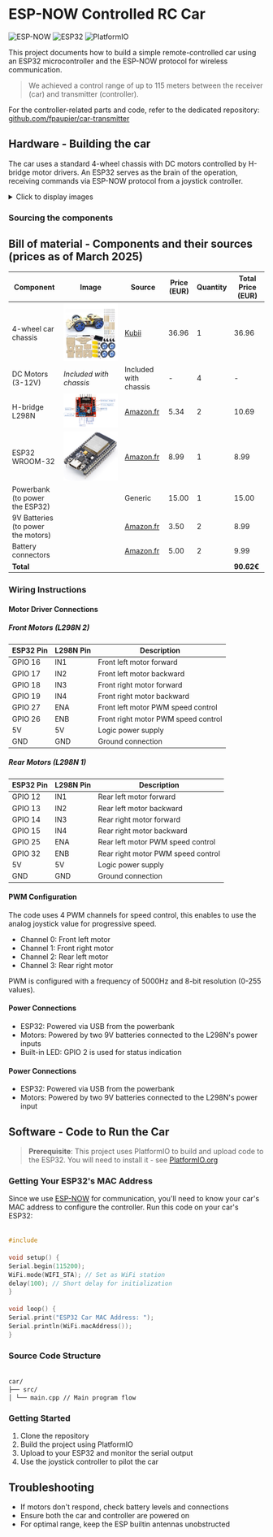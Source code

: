 # ESP-NOW Controlled RC Car

![ESP-NOW](https://img.shields.io/badge/Protocol-ESP--NOW-brightgreen)
![ESP32](https://img.shields.io/badge/Board-ESP32-blue)
![PlatformIO](https://img.shields.io/badge/Framework-PlatformIO-orange)

This project documents how to build a simple remote-controlled car using an ESP32 microcontroller and the ESP-NOW
protocol for wireless communication.

> We achieved a control range of up to 115 meters between the receiver (car) and transmitter (controller).

For the controller-related parts and code, refer to the dedicated
repository: [github.com/fpaupier/car-transmitter](https://github.com/fpaupier/car-transmitter)

## Hardware - Building the car

The car uses a standard 4-wheel chassis with DC motors controlled by H-bridge motor drivers. An ESP32 serves as the
brain of the operation, receiving commands via ESP-NOW protocol from a joystick controller.

<details closed>

<summary>Click to display images</summary>

![car](doc/car-v1.png)
![control](doc/browser%20control.jpeg)

</details>

### Sourcing the components

## Bill of material - Components and their sources (prices as of March 2025)


| Component                          | Image                             | Source                                                                                                                         | Price (EUR) | Quantity | Total Price (EUR) |
|------------------------------------|-----------------------------------|--------------------------------------------------------------------------------------------------------------------------------|-------------|----------|-------------------|
| 4-wheel car chassis                | ![chassis](./doc/car-chassis.png) | [Kubii](https://www.kubii.com/en/robots-extensions/3773-car-chassis-robot-kit-for-raspberry-pi-and-arduino-3272496312517.html) | 36.96       | 1        | 36.96             |
| DC Motors (3-12V)                  | *Included with chassis*           | Included with chassis                                                                                                          | -           | 4        | -                 |
| H-bridge L298N                     | ![L298N](./doc/motor-driver.png)  | [Amazon.fr](https://amzn.eu/d/dbmBLjt)                                                                                         | 5.34        | 2        | 10.69             |
| ESP32 WROOM-32                     | ![ESP32](./doc/esp32.jpg)         | [Amazon.fr](https://amzn.eu/d/a1N37u4)                                                                                         | 8.99        | 1        | 8.99              |
| Powerbank (to power the ESP32)     |                                   | Generic                                                                                                                        | 15.00       | 1        | 15.00             |
| 9V Batteries (to power the motors) |                                   | [Amazon.fr](https://amzn.eu/d/emOUOg1)                                                                                         | 3.50        | 2        | 8.99              |
| Battery connectors                 |                                   | [Amazon.fr](https://amzn.eu/d/2nVmRUF)                                                                                         | 5.00        | 2        | 9.99              |
| **Total**                          |                                   |                                                                                                                                |             |          | **90.62€**        |

### Wiring Instructions

#### Motor Driver Connections

##### Front Motors (L298N 2)

| ESP32 Pin | L298N Pin | Description                         |
|-----------|-----------|-------------------------------------|
| GPIO 16   | IN1       | Front left motor forward            |
| GPIO 17   | IN2       | Front left motor backward           |
| GPIO 18   | IN3       | Front right motor forward           |
| GPIO 19   | IN4       | Front right motor backward          |
| GPIO 27   | ENA       | Front left motor PWM speed control  |
| GPIO 26   | ENB       | Front right motor PWM speed control |
| 5V        | 5V        | Logic power supply                  |
| GND       | GND       | Ground connection                   |

##### Rear Motors (L298N 1)

| ESP32 Pin | L298N Pin | Description                        |
|-----------|-----------|------------------------------------|
| GPIO 12   | IN1       | Rear left motor forward            |
| GPIO 13   | IN2       | Rear left motor backward           |
| GPIO 14   | IN3       | Rear right motor forward           |
| GPIO 15   | IN4       | Rear right motor backward          |
| GPIO 25   | ENA       | Rear left motor PWM speed control  |
| GPIO 32   | ENB       | Rear right motor PWM speed control |
| 5V        | 5V        | Logic power supply                 |
| GND       | GND       | Ground connection                  |

#### PWM Configuration

The code uses 4 PWM channels for speed control, this enables to use the analog joystick value for progressive speed.

- Channel 0: Front left motor
- Channel 1: Front right motor
- Channel 2: Rear left motor
- Channel 3: Rear right motor

PWM is configured with a frequency of 5000Hz and 8-bit resolution (0-255 values).

#### Power Connections

- ESP32: Powered via USB from the powerbank
- Motors: Powered by two 9V batteries connected to the L298N's power inputs
- Built-in LED: GPIO 2 is used for status indication

#### Power Connections

- ESP32: Powered via USB from the powerbank
- Motors: Powered by two 9V batteries connected to the L298N's power input

## Software - Code to Run the Car

> **Prerequisite**: This project uses PlatformIO to build and upload code to the ESP32. You will need to install it -
> see [PlatformIO.org](https://platformio.org/)

### Getting Your ESP32's MAC Address

Since we use [ESP-NOW](https://docs.espressif.com/projects/esp-idf/en/stable/esp32/api-reference/network/esp_now.html)
for communication, you'll need to know your car's MAC address to configure the controller. Run this code on your car's
ESP32:

```cpp

#include

void setup() {
Serial.begin(115200);
WiFi.mode(WIFI_STA); // Set as WiFi station
delay(100); // Short delay for initialization
}

void loop() {
Serial.print("ESP32 Car MAC Address: ");
Serial.println(WiFi.macAddress());
}

```

### Source Code Structure

```

car/
├── src/
│ └── main.cpp // Main program flow

```

### Getting Started

1. Clone the repository
2. Build the project using PlatformIO
3. Upload to your ESP32 and monitor the serial output
4. Use the joystick controller to pilot the car

## Troubleshooting

- If motors don't respond, check battery levels and connections
- Ensure both the car and controller are powered on
- For optimal range, keep the ESP builtin antennas unobstructed